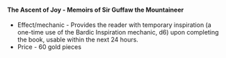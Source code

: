 #### The Ascent of Joy - Memoirs of Sir Guffaw the Mountaineer

- Effect/mechanic - Provides the reader with temporary inspiration (a one-time use of the Bardic Inspiration mechanic, d6) upon completing the book, usable within the next 24 hours.
- Price - 60 gold pieces